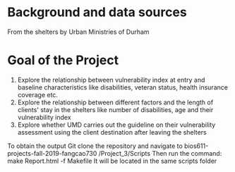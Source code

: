 # Background and data sources
From the shelters by Urban Ministries of Durham 
# Goal of the Project 
1. Explore the relationship between vulnerability index at entry and baseline characteristics like disabilities, veteran status, health insurance coverage etc. 
2. Explore the relationship between different factors and the length of clients' stay in the shelters like number of disabilities, age and their vulnerability index
3. Explore whether UMD carries out the guideline on their vulnerability assessment using the client destination after leaving the shelters 


To obtain the output 
Git clone the repository and navigate to bios611-projects-fall-2019-fangcao730
/Project_3/Scripts 
Then run the command: make Report.html -f Makefile 
It will be located in the same scripts folder

